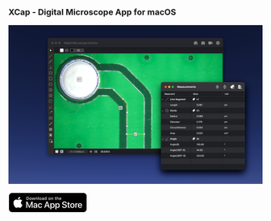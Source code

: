 ### XCap - Digital Microscope App for macOS

![xcap]

<a href="https://apps.apple.com/us/app/xcap/id1569525013">
  <img src="https://github.com/scchn/scchn/blob/main/images/Mac_App_Store.png?raw=true" />
</a>

[xcap]: ./images/XCap.png 'XCap'
[mac_app_store]: ./images/Mac_App_Store.png 'Mac App Store'
